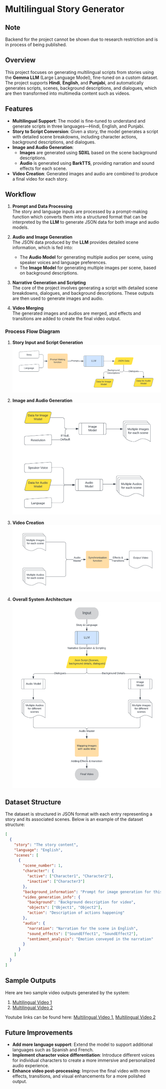 # Multilingual Story Generator

## Note

Backend for the project cannot be shown due to research restriction and is in process of being published.

## Overview

This project focuses on generating multilingual scripts from stories using the **Gemma LLM** (Large Language Model), fine-tuned on a custom dataset. The project supports **Hindi**, **English**, and **Punjabi**, and automatically generates scripts, scenes, background descriptions, and dialogues, which are then transformed into multimedia content such as videos.

## Features

- **Multilingual Support**: The model is fine-tuned to understand and generate scripts in three languages—Hindi, English, and Punjabi.
- **Story to Script Conversion**: Given a story, the model generates a script with detailed scene breakdowns, including character actions, background descriptions, and dialogues.
- **Image and Audio Generation**:
  - **Images** are generated using **SDXL** based on the scene background descriptions.
  - **Audio** is generated using **BarkTTS**, providing narration and sound effects for each scene.
- **Video Creation**: Generated images and audio are combined to produce a final video for each story.

## Workflow

1. **Prompt and Data Processing**  
   The story and language inputs are processed by a prompt-making function which converts them into a structured format that can be interpreted by the **LLM** to generate JSON data for both image and audio models.

2. **Audio and Image Generation**  
   The JSON data produced by the **LLM** provides detailed scene information, which is fed into:

   - The **Audio Model** for generating multiple audios per scene, using speaker voices and language preferences.
   - The **Image Model** for generating multiple images per scene, based on background descriptions.

3. **Narrative Generation and Scripting**  
   The core of the project involves generating a script with detailed scene breakdowns, dialogues, and background descriptions. These outputs are then used to generate images and audio.

4. **Video Merging**  
   The generated images and audios are merged, and effects and transitions are added to create the final video output.

### Process Flow Diagram

1. **Story Input and Script Generation**
   ![Script Generation Process](.github/images/promptOutput.png)

2. **Image and Audio Generation**
   ![Image and Audio Generation](.github/images/audioVideoModel.png)

3. **Video Creation**
   ![Video Creation Process](.github/images/mergeModel.png)

4. **Overall System Architecture**
   ![Main Model](.github/images/mainModel.png)

## Dataset Structure

The dataset is structured in JSON format with each entry representing a story and its associated scenes. Below is an example of the dataset structure:

```json
[
  {
    "story": "The story content",
    "language": "English",
    "scenes": [
      {
        "scene_number": 1,
        "character": {
          "active": ["Character1", "Character2"],
          "inactive": ["Character3"]
        },
        "background_information": "Prompt for image generation for this scene",
        "video_generation_info": {
          "background": "Background description for video",
          "objects": ["Object1", "Object2"],
          "action": "Description of actions happening"
        },
        "audio": {
          "narration": "Narration for the scene in English",
          "sound_effects": ["SoundEffect1", "SoundEffect2"],
          "sentiment_analysis": "Emotion conveyed in the narration"
        }
      }
    ]
  }
]
```

## Sample Outputs

Here are two sample video outputs generated by the system:

1. [Multilingual Video 1](.github/videos/multilingual_video1.mp4)
2. [Multilingual Video 2](.github/videos/multilingual_video2.mp4)

Youtube links can be found here: [Multilingual Video 1](https://youtu.be/-DnFm2LyrNg), [Multilingual Video 2](https://youtu.be/zE1gYHzUY-4)

## Future Improvements

- **Add more language support**: Extend the model to support additional languages such as Spanish and French.
- **Implement character voice differentiation**: Introduce different voices for individual characters to create a more immersive and personalized audio experience.
- **Enhance video post-processing**: Improve the final video with more effects, transitions, and visual enhancements for a more polished output.

